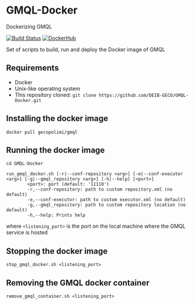 # GMQL-Docker
Dockerizing GMQL

[![Build Status](https://travis-ci.org/DEIB-GECO/GMQL-Docker.svg?branch=master)](https://travis-ci.org/DEIB-GECO/GMQL-Docker)
[![DockerHub](https://images.microbadger.com/badges/version/gecopolimi/gmql.svg)](https://microbadger.com/images/gecopolimi/gmql "Get your own version badge on microbadger.com")

Set of scripts to build, run and deploy the Docker image of GMQL

## Requirements
- Docker
- Unix-like operating system
- This repository cloned: `git clone https://github.com/DEIB-GECO/GMQL-Docker.git`

## Installing the docker image
```
docker pull gecopolimi/gmql
```

## Running the docker image
```
cd GMQL-Docker

run_gmql_docker.sh [-r|--conf-repository <arg>] [-e|--conf-executor <arg>] [-g|--gmql_repository <arg>] [-h|--help] [<port>]
        <port>: port (default: '11110')
        -r,--conf-repository: path to custom repository.xml (no default)
        -e,--conf-executor: path to custom executor.xml (no default)
        -g,--gmql_repository: path to custom repository location (no default)
        -h,--help: Prints help

```
where `<listening_port>` is the port on the local machine where the GMQL service is hosted

## Stopping the docker image
```
stop_gmql_docker.sh <listening_port>
```

## Removing the GMQL docker container
```
remove_gmql_container.sh <listening_port>
```
